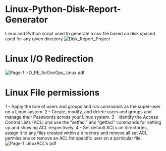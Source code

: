 # Linux-Python-Disk-Report-Generator
Linux and Python script used to generate a csv file based on disk spaced used for any given directory 
![Disk_Report_Project](https://user-images.githubusercontent.com/106122834/177176140-920b9b9e-d602-4f2a-941b-f152b65483fe.jpeg)

# Linux I/O Redirection

![Page-1  I-O_RE_forDevOps_Linux pdf](https://user-images.githubusercontent.com/106122834/181859283-9fa9d428-6aa1-452c-8c55-189ee080cab5.jpeg)

# Linux File permissions
1 - Apply the role of users and groups and run commands as the super-user on a Linux system.
2 - Create, modify, and delete users and groups and manage their Passwords across your Linux system.
3 - Identify the Access Control Lists (ACL) and use the “setfacl” and “getfacl” commands for setting up and showing ACL respectively.
4 - Set default ACLs on directories, assign it to any files created within a directory and remove all set ACL permissions or remove an ACL for specific user on a particular file.
![Page-1  LinuxACL's pdf](https://user-images.githubusercontent.com/106122834/181860221-62a78d26-e187-4cf9-8778-048f7066a09d.jpeg)
